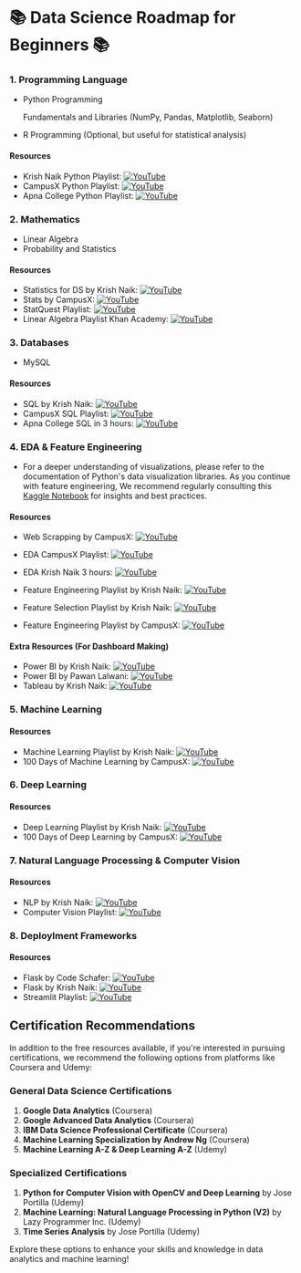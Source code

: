 # 📚 Data Science Roadmap for Beginners 📚

### 1. Programming Language 

* Python Programming
  
  Fundamentals and Libraries (NumPy, Pandas, Matplotlib, Seaborn)
  
* R Programming (Optional, but useful for statistical analysis)

#### Resources

* Krish Naik Python Playlist: [![YouTube](https://img.shields.io/badge/YouTube-Video-green)](https://www.youtube.com/watch?v=bPrmA1SEN2k&list=PLZoTAELRMXVNUL99R4bDlVYsncUNvwUBB)
* CampusX Python Playlist: [![YouTube](https://img.shields.io/badge/YouTube-Video-green)](https://www.youtube.com/playlist?list=PLKnIA16_Rmvb1RYR-iTA_hzckhdONtSW4)
* Apna College Python Playlist: [![YouTube](https://img.shields.io/badge/YouTube-Video-green)](https://www.youtube.com/watch?v=ERCMXc8x7mc&pp=ygUTYXBuYSBjb2xsZWdlIHB5dGhvbg%3D%3D)

### 2. Mathematics

* Linear Algebra
* Probability and Statistics

#### Resources

* Statistics for DS by Krish Naik: [![YouTube](https://img.shields.io/badge/YouTube-Video-blue)](https://www.youtube.com/watch?v=LZzq1zSL1bs&pp=ygUUc3RhdGl0aWNzIGtyaXNoIG5haWs%3D)
* Stats by CampusX: [![YouTube](https://img.shields.io/badge/YouTube-Video-blue)](https://youtube.com/playlist?list=PLvcxya_kQ6n2g9JJrWf7jF9LDytbbJ0G5&feature=shared)
* StatQuest Playlist: [![YouTube](https://img.shields.io/badge/YouTube-Video-blue)](https://youtube.com/playlist?list=PLblh5JKOoLUK0FLuzwntyYI10UQFUhsY9&feature=shared)
* Linear Algebra Playlist Khan Academy: [![YouTube](https://img.shields.io/badge/YouTube-Video-blue)](https://youtube.com/playlist?list=PLFD0EB975BA0CC1E0&feature=shared) 

### 3. Databases

* MySQL

#### Resources

* SQL by Krish Naik: [![YouTube](https://img.shields.io/badge/YouTube-Video-orange)](https://youtube.com/playlist?list=PLZoTAELRMXVNMRWlVf0bDDSxNEn38u9Cl&feature=shared)
* CampusX SQL Playlist: [![YouTube](https://img.shields.io/badge/YouTube-Video-orange)](https://youtube.com/playlist?list=PLBv9GORP5VkclmbvgNaEB3GBFc-weefX7&feature=shared)
* Apna College SQL in 3 hours: [![YouTube](https://img.shields.io/badge/YouTube-Video-orange)](https://youtu.be/hlGoQC332VM?feature=shared) 

### 4. EDA & Feature Engineering

* For a deeper understanding of visualizations, please refer to the documentation of Python's data visualization libraries. As you continue with feature engineering, We recommend regularly consulting this [Kaggle Notebook](https://www.kaggle.com/code/prashant111/a-reference-guide-to-feature-engineering-methods) for insights and best practices.

#### Resources

* Web Scrapping by CampusX: [![YouTube](https://img.shields.io/badge/YouTube-Video-lightgrey)](https://youtu.be/8NOdgjC1988?feature=shared)
* EDA CampusX Playlist: [![YouTube](https://img.shields.io/badge/YouTube-Video-lightgrey)](https://youtube.com/playlist?list=PLT1_veNeNPq3leWdcRGsyPWWQUBmBIqHx&feature=shared)
* EDA Krish Naik 3 hours: [![YouTube](https://img.shields.io/badge/YouTube-Video-lightgrey)](https://youtu.be/fHFOANOHwh8?feature=shared)

* Feature Engineering Playlist by Krish Naik: [![YouTube](https://img.shields.io/badge/YouTube-Video-lightgrey)](https://www.youtube.com/watch?v=6WDFfaYtN6s&list=PLZoTAELRMXVPwYGE2PXD3x0bfKnR0cJjN)
* Feature Selection Playlist by Krish Naik: [![YouTube](https://img.shields.io/badge/YouTube-Video-lightgrey)](https://youtube.com/playlist?list=PLZoTAELRMXVPgjwJ8VyRoqmfNs2CJwhVH&feature=shared)
* Feature Engineering Playlist by CampusX: [![YouTube](https://img.shields.io/badge/YouTube-Video-lightgrey)](https://youtube.com/playlist?list=PLKnIA16_RmvYXWH_E6PuVLLHHTWXwwDN7&feature=shared)

#### Extra Resources (For Dashboard Making)

* Power BI by Krish Naik: [![YouTube](https://img.shields.io/badge/YouTube-Video-lightgrey)](https://youtube.com/playlist?list=PLZoTAELRMXVP3lPoaTTAUBWLQp3Ju45rt&feature=shared)
* Power BI by Pawan Lalwani: [![YouTube](https://img.shields.io/badge/YouTube-Video-lightgrey)](https://youtube.com/playlist?list=PL6Omre3duO-OGTAMuFuDOS8wMuuxmyaiX&feature=shared)
* Tableau by Krish Naik: [![YouTube](https://img.shields.io/badge/YouTube-Video-lightgrey)](https://youtube.com/playlist?list=PLZoTAELRMXVPlTuWQ3h0kR5crj2HqtDF7&feature=shared)

### 5. Machine Learning

#### Resources

* Machine Learning Playlist by Krish Naik: [![YouTube](https://img.shields.io/badge/YouTube-Video-purple)](https://youtube.com/playlist?list=PLZoTAELRMXVPjaAzURB77Kz0YXxj65tYz&si=KxWbCvBxjjsD66HJ)
* 100 Days of Machine Learning by CampusX: [![YouTube](https://img.shields.io/badge/YouTube-Video-purple)](https://www.youtube.com/playlist?list=PLKnIA16_Rmvbr7zKYQuBfsVkjoLcJgxHH)

### 6. Deep Learning

#### Resources

* Deep Learning Playlist by Krish Naik: [![YouTube](https://img.shields.io/badge/YouTube-Video-yellow)](https://www.youtube.com/playlist?list=PLZoTAELRMXVPiyueAqA_eQnsycC_DSBns)
* 100 Days of Deep Learning by CampusX: [![YouTube](https://img.shields.io/badge/YouTube-Video-yellow)](https://www.youtube.com/playlist?list=PLKnIA16_RmvYuZauWaPlRTC54KxSNLtNn)

### 7. Natural Language Processing & Computer Vision

#### Resources

* NLP by Krish Naik: [![YouTube](https://img.shields.io/badge/YouTube-Video-cyan)](https://www.youtube.com/watch?v=w3coRFpyddQ&list=PLZoTAELRMXVNNrHSKv36Lr3_156yCo6Nn)
* Computer Vision Playlist: [![YouTube](https://img.shields.io/badge/YouTube-Video-cyan)](https://www.youtube.com/playlist?list=PLaHodugB5x-Ddy_H951h0VHjOjfzZNCBh) 

### 8. Deploylment Frameworks

#### Resources

* Flask by Code Schafer: [![YouTube](https://img.shields.io/badge/YouTube-Video-brown)](https://www.youtube.com/playlist?list=PL-osiE80TeTs4UjLw5MM6OjgkjFeUxCYH)
* Flask by Krish Naik: [![YouTube](https://img.shields.io/badge/YouTube-Video-brown)](https://www.youtube.com/watch?v=KF-rDqQfqz0&pp=ygUORmxhc2sgVHV0b3JpYWw%3D)
* Streamlit Playlist: [![YouTube](https://img.shields.io/badge/YouTube-Video-brown)](https://www.youtube.com/playlist?list=PLgkF0qak9G4-TC9_tKW1V4GRcJ9cdmnlx)


## Certification Recommendations

In addition to the free resources available, if you're interested in pursuing certifications, we recommend the following options from platforms like Coursera and Udemy:

### General Data Science Certifications
1. **Google Data Analytics** (Coursera)
2. **Google Advanced Data Analytics** (Coursera)
3. **IBM Data Science Professional Certificate** (Coursera)
4. **Machine Learning Specialization by Andrew Ng** (Coursera)
5. **Machine Learning A-Z & Deep Learning A-Z** (Udemy)

### Specialized Certifications
1. **Python for Computer Vision with OpenCV and Deep Learning** by Jose Portilla (Udemy)
2. **Machine Learning: Natural Language Processing in Python (V2)** by Lazy Programmer Inc. (Udemy)
3. **Time Series Analysis** by Jose Portilla (Udemy)

Explore these options to enhance your skills and knowledge in data analytics and machine learning!
